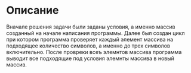 # Описание
Вначале решения задачи были заданы условия, а именно массив созданный на начале написания программы. Далее был создан цикл при котором программа проверяет каждый элемент массива на подходящее количество символов, а именно до трех символов включительно. После провреки всеъ элемнтов массива программа выводит все подходящие под условия элемнты массива в новый массив.